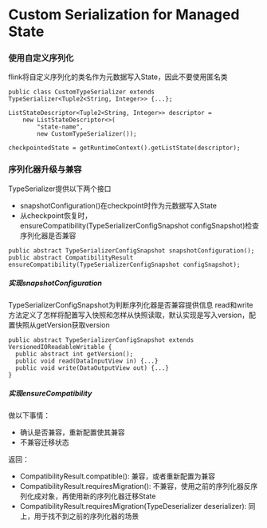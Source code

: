 Custom Serialization for Managed State
===

### 使用自定义序列化
flink将自定义序列化的类名作为元数据写入State，因此不要使用匿名类
```
public class CustomTypeSerializer extends TypeSerializer<Tuple2<String, Integer>> {...};

ListStateDescriptor<Tuple2<String, Integer>> descriptor =
    new ListStateDescriptor<>(
        "state-name",
        new CustomTypeSerializer());

checkpointedState = getRuntimeContext().getListState(descriptor);
```

### 序列化器升级与兼容
TypeSerializer提供以下两个接口

+ snapshotConfiguration()在checkpoint时作为元数据写入State
+ 从checkpoint恢复时，ensureCompatibility(TypeSerializerConfigSnapshot configSnapshot)检查序列化器是否兼容
```
public abstract TypeSerializerConfigSnapshot snapshotConfiguration();
public abstract CompatibilityResult ensureCompatibility(TypeSerializerConfigSnapshot configSnapshot);
```

##### 实现snapshotConfiguration
TypeSerializerConfigSnapshot为判断序列化器是否兼容提供信息
read和write方法定义了怎样将配置写入快照和怎样从快照读取，默认实现是写入version，配置快照从getVersion获取version
```
public abstract TypeSerializerConfigSnapshot extends VersionedIOReadableWritable {
  public abstract int getVersion();
  public void read(DataInputView in) {...}
  public void write(DataOutputView out) {...}
}
```

##### 实现ensureCompatibility
做以下事情：

+ 确认是否兼容，重新配置使其兼容
+ 不兼容迁移状态

返回：

+ CompatibilityResult.compatible(): 兼容，或者重新配置为兼容
+ CompatibilityResult.requiresMigration(): 不兼容，使用之前的序列化器反序列化成对象，再使用新的序列化器迁移State
+ CompatibilityResult.requiresMigration(TypeDeserializer deserializer): 同上，用于找不到之前的序列化器的场景